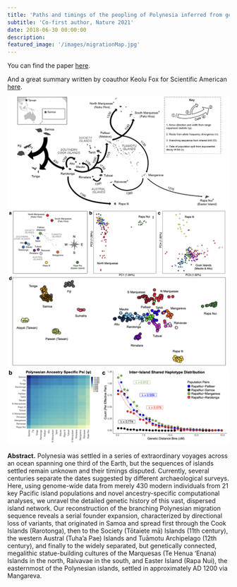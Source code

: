 ```yaml
---
title: 'Paths and timings of the peopling of Polynesia inferred from genomic networks'
subtitle: 'Co-first author, Nature 2021'
date: 2018-06-30 00:00:00
description:
featured_image: '/images/migrationMap.jpg'
---
```


You can find the paper [here](https://www.nature.com/articles/s41586-021-03902-8).

And a great summary written by coauthor Keolu Fox for Scientific American [here](https://www.scientificamerican.com/article/genomes-show-the-history-and-travels-of-indigenous-peoples/).

<div class="gallery" data-columns="1">
	<img src="/images/migrationMap.jpg">
	<img src="/images/polynesia1.jpg">
	<img src="/images/polynesia2.jpg">
</div>

**Abstract.** Polynesia was settled in a series of extraordinary voyages across an ocean spanning one third of the Earth, but the sequences of islands settled remain unknown and their timings disputed. Currently, several centuries separate the dates suggested by different archaeological surveys. Here, using genome-wide data from merely 430 modern individuals from 21 key Pacific island populations and novel ancestry-specific computational analyses, we unravel the detailed genetic history of this vast, dispersed island network. Our reconstruction of the branching Polynesian migration sequence reveals a serial founder expansion, characterized by directional loss of variants, that originated in Samoa and spread first through the Cook Islands (Rarotonga), then to the Society (Tōtaiete mā) Islands (11th century), the western Austral (Tuha’a Pae) Islands and Tuāmotu Archipelago (12th century), and finally to the widely separated, but genetically connected, megalithic statue-building cultures of the Marquesas (Te Henua ‘Enana) Islands in the north, Raivavae in the south, and Easter Island (Rapa Nui), the easternmost of the Polynesian islands, settled in approximately AD 1200 via Mangareva.

